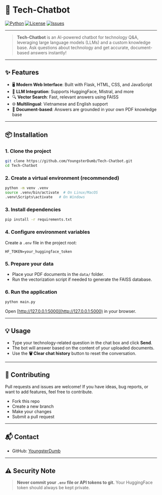 # 🚀 Tech-Chatbot

[![Python](https://img.shields.io/badge/Python-3.8%2B-blue?logo=python)](https://www.python.org/)
[![License](https://img.shields.io/github/license/YoungsterDumb/Tech-Chatbot)](LICENSE)
[![Issues](https://img.shields.io/github/issues/YoungsterDumb/Tech-Chatbot)](https://github.com/YoungsterDumb/Tech-Chatbot/issues)

---

> **Tech-Chatbot** is an AI-powered chatbot for technology Q&A, leveraging large language models (LLMs) and a custom knowledge base. Ask questions about technology and get accurate, document-based answers instantly!

---

## ✨ Features

- 🖥️ **Modern Web Interface**: Built with Flask, HTML, CSS, and JavaScript
- 🤖 **LLM Integration**: Supports HuggingFace, Mistral, and more
- 🔍 **Vector Search**: Fast, relevant answers using FAISS
- 🌐 **Multilingual**: Vietnamese and English support
- 📄 **Document-based**: Answers are grounded in your own PDF knowledge base

---

## 📦 Installation

### 1. Clone the project
```bash
git clone https://github.com/YoungsterDumb/Tech-Chatbot.git
cd Tech-Chatbot
```

### 2. Create a virtual environment (recommended)
```bash
python -m venv .venv
source .venv/bin/activate  # On Linux/MacOS
.venv\Scripts\activate   # On Windows
```

### 3. Install dependencies
```bash
pip install -r requirements.txt
```

### 4. Configure environment variables
Create a `.env` file in the project root:
```env
HF_TOKEN=your_huggingface_token
```

### 5. Prepare your data
- Place your PDF documents in the `data/` folder.
- Run the vectorization script if needed to generate the FAISS database.

### 6. Run the application
```bash
python main.py
```
Open [http://127.0.0.1:5000](http://127.0.0.1:5000) in your browser.

---

## 💡 Usage

- Type your technology-related question in the chat box and click **Send**.
- The bot will answer based on the content of your uploaded documents.
- Use the **🗑️ Clear chat history** button to reset the conversation.

---

## 🤝 Contributing

Pull requests and issues are welcome! If you have ideas, bug reports, or want to add features, feel free to contribute.

- Fork this repo
- Create a new branch
- Make your changes
- Submit a pull request

---

## 📬 Contact

- GitHub: [YoungsterDumb](https://github.com/YoungsterDumb)

---

## ⚠️ Security Note

> **Never commit your `.env` file or API tokens to git.**
> Your HuggingFace token should always be kept private.
